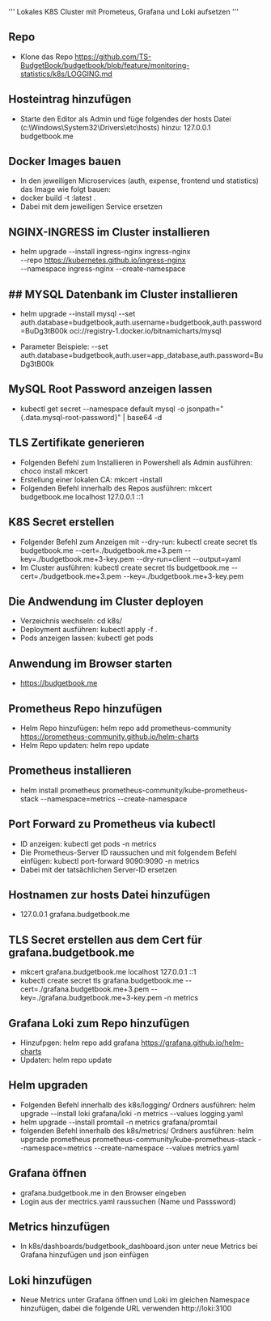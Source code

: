 '''
Lokales K8S Cluster mit Prometeus, Grafana und Loki aufsetzen
'''

## Repo
- Klone das Repo https://github.com/TS-BudgetBook/budgetbook/blob/feature/monitoring-statistics/k8s/LOGGING.md

## Hosteintrag hinzufügen
- Starte den Editor als Admin und füge folgendes der hosts Datei (c:\Windows\System32\Drivers\etc\hosts) hinzu: 127.0.0.1 budgetbook.me

## Docker Images bauen
- In den jeweiligen Microservices (auth, expense, frontend und statistics) das Image wie folgt bauen:
- docker build -t <SERVICENAME>:latest .
- Dabei <SERVICENAME> mit dem jeweiligen Service ersetzen

## NGINX-INGRESS im Cluster installieren
- helm upgrade --install ingress-nginx ingress-nginx \
  --repo https://kubernetes.github.io/ingress-nginx \
  --namespace ingress-nginx --create-namespace

## ## MYSQL Datenbank im Cluster installieren
- helm upgrade --install mysql --set auth.database=budgetbook,auth.username=budgetbook,auth.password=BuDg3tB00k oci://registry-1.docker.io/bitnamicharts/mysql

- Parameter Beispiele: --set auth.database=budgetbook,auth.user=app_database,auth.password=BuDg3tB00k

## MySQL Root Password anzeigen lassen
- kubectl get secret --namespace default mysql -o jsonpath="{.data.mysql-root-password}" | base64 -d

## TLS Zertifikate generieren
- Folgenden Befehl zum Installieren in Powershell als Admin ausführen: choco install mkcert
- Erstellung einer lokalen CA: mkcert -install
- Folgenden Befehl innerhalb des Repos ausführen: mkcert budgetbook.me localhost 127.0.0.1 ::1

## K8S Secret erstellen
- Folgender Befehl zum Anzeigen mit --dry-run: kubectl create secret tls budgetbook.me --cert=./budgetbook.me+3.pem --key=./budgetbook.me+3-key.pem --dry-run=client --output=yaml
- Im Cluster ausführen: kubectl create secret tls budgetbook.me --cert=./budgetbook.me+3.pem --key=./budgetbook.me+3-key.pem

## Die Andwendung im Cluster deployen
- Verzeichnis wechseln: cd k8s/
- Deployment ausführen: kubectl apply -f .
- Pods anzeigen lassen: kubectl get pods

## Anwendung im Browser starten
- https://budgetbook.me 



## Prometheus Repo hinzufügen
- Helm Repo hinzufügen: helm repo add prometheus-community https://prometheus-community.github.io/helm-charts
- Helm Repo updaten: helm repo update

## Prometheus installieren
- helm install prometheus prometheus-community/kube-prometheus-stack --namespace=metrics --create-namespace

## Port Forward zu Prometheus via kubectl
- ID anzeigen: kubectl get pods -n metrics
- Die Prometheus-Server ID raussuchen und mit folgendem Befehl einfügen: kubectl port-forward <prometheus-server-POD-ID> 9090:9090 -n metrics
- Dabei <prometheus-server-POD-ID> mit der tatsächlichen Server-ID ersetzen

## Hostnamen zur hosts Datei hinzufügen
- 127.0.0.1 grafana.budgetbook.me

## TLS Secret erstellen aus dem Cert für grafana.budgetbook.me
- mkcert grafana.budgetbook.me localhost 127.0.0.1 ::1
- kubectl create secret tls grafana.budgetbook.me --cert=./grafana.budgetbook.me+3.pem --key=./grafana.budgetbook.me+3-key.pem -n metrics



## Grafana Loki zum Repo hinzufügen
- Hinzufpgen: helm repo add grafana https://grafana.github.io/helm-charts
- Updaten: helm repo update

## Helm upgraden
- Folgenden Befehl innerhalb des k8s/logging/ Ordners ausführen: helm upgrade --install loki grafana/loki -n metrics --values logging.yaml
- helm upgrade --install promtail -n metrics grafana/promtail
- folgenden Befehl innerhalb des k8s/metrics/ Ordners ausführen: helm upgrade prometheus prometheus-community/kube-prometheus-stack --namespace=metrics --create-namespace --values metrics.yaml 



## Grafana öffnen
- grafana.budgetbook.me in den Browser eingeben
- Login aus der mectrics.yaml raussuchen (Name und Passsword)

## Metrics hinzufügen
- In k8s/dashboards/budgetbook_dashboard.json unter neue Metrics bei Grafana hinzufügen und json einfügen

## Loki hinzufügen
- Neue Metrics unter Grafana öffnen und Loki im gleichen Namespace hinzufügen, dabei die folgende URL verwenden http://loki:3100